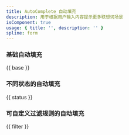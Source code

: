 ```yaml
---
title: AutoComplete 自动填充
description: 用于根据用户输入内容提示更多联想词场景
isComponent: true
usage: { title: '', description: '' }
spline: form
---
```


### 基础自动填充

{{ base }}

### 不同状态的自动填充

{{ status }}

### 可自定义过滤规则的自动填充

{{ filter }}
